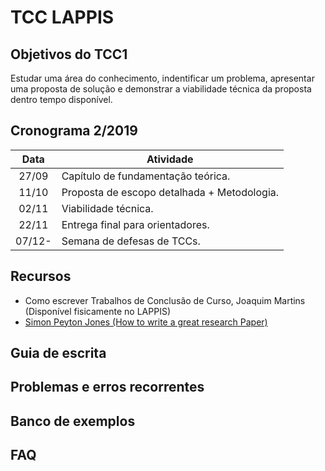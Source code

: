# TCC LAPPIS

## Objetivos do TCC1

Estudar uma área do conhecimento, indentificar um problema,
apresentar uma proposta de solução e demonstrar a viabilidade
técnica da proposta dentro tempo disponível.


## Cronograma 2/2019
 
| Data   | Atividade                                     |
|:------:|-----------------------------------------------|
| 27/09  | Capítulo de fundamentação teórica.            |
| 11/10  | Proposta de escopo detalhada + Metodologia.   |
| 02/11  | Viabilidade técnica.                          |
| 22/11  | Entrega final para orientadores.              |
| 07/12- | Semana de defesas de TCCs.                    |


## Recursos

* Como escrever Trabalhos de Conclusão de Curso, Joaquim Martins (Disponível fisicamente no LAPPIS)
* [Simon Peyton Jones (How to write a great research Paper)](
https://www.microsoft.com/en-us/research/academic-program/write-great-research-paper/)


## Guia de escrita

## Problemas e erros recorrentes

## Banco de exemplos

## FAQ
